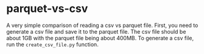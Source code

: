 # parquet-vs-csv
A very simple comparison of reading a csv vs parquet file. First, you need to generate a csv file and save it to the parquet file. The csv file should be about 1GB with the parquet file being about 400MB. To generate a csv file, run the `create_csv_file.py` function.


